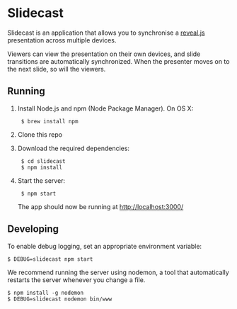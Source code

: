 # Slidecast

Slidecast is an application that allows you to synchronise a [reveal.js](http://lab.hakim.se/reveal-js/) presentation across multiple devices. 

Viewers can view the presentation on their own devices, and slide transitions are automatically synchronized. When the presenter moves on to the next slide, so will the viewers. 

## Running

1. Install Node.js and npm (Node Package Manager). On OS X:

        $ brew install npm

2. Clone this repo 

3. Download the required dependencies:

        $ cd slidecast
        $ npm install

4. Start the server:

        $ npm start

    The app should now be running at [http://localhost:3000/](http://localhost:3000/)

## Developing

To enable debug logging, set an appropriate environment variable:

    $ DEBUG=slidecast npm start

We recommend running the server using nodemon, a tool that automatically restarts the server whenever you change a file.

    $ npm install -g nodemon
    $ DEBUG=slidecast nodemon bin/www
